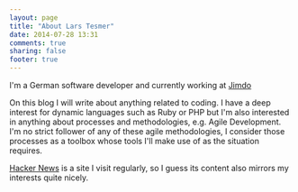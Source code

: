 ```yaml
---
layout: page
title: "About Lars Tesmer"
date: 2014-07-28 13:31
comments: true
sharing: false
footer: true
---
```

I'm a German software developer and currently working at [Jimdo](http://www.jimdo.de/)

On this blog I will write about anything related to coding. I have a deep interest for dynamic languages such as Ruby or PHP but I'm also interested in anything about processes and methodologies, e.g. Agile Development.  
I'm no strict follower of any of these agile methodologies, I consider those processes as a toolbox whose tools I'll make use of as the situation requires.

[Hacker News](http://news.ycombinator.com) is a site I visit regularly, so I guess its content also mirrors my interests quite nicely.

